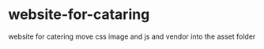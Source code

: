 # website-for-cataring
website for catering
move css image and js and vendor into the asset folder 
